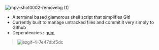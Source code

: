 ![mpv-shot0002-removebg (1)](https://user-images.githubusercontent.com/90480489/227283712-385843d1-eada-46da-803f-63c3620c4ef0.png)

- A terminal based glamorous shell script that simplifies Git!
- Currently built to manage untracked files and commit it very simply to Github
- Dependencies : [gum](https://github.com/charmbracelet/gum "Github: charmbracelet/gum")

> ![ezgif-4-7e47dbf5dc](https://user-images.githubusercontent.com/90480489/227266775-740836e5-6e64-4019-a975-36e231ef67ba.gif)

